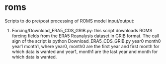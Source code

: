 # roms
Scripts to do pre/post processing of ROMS model input/output:
1. Forcing/Download_ERA5_CDS_GRIB.py: this script downloads ROMS forcing fields from the ERA5 Reanalysis dataset in GRIB format. The call sign of the script is python Download_ERA5_CDS_GRIB.py year0 month0 year1 month1, where year0, month0 are the first year and first month for which data is wanted and year1, month1 are the last year and month for which data is wanted. 

